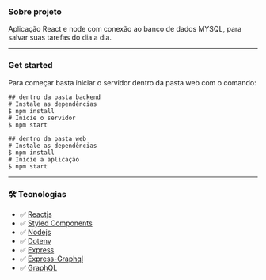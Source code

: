 ### Sobre projeto
Aplicação React e node com conexão ao banco de dados MYSQL, para salvar suas tarefas do dia a dia.

---

### Get started
Para começar basta iniciar o servidor dentro da pasta web com o comando:
```
## dentro da pasta backend
# Instale as dependências
$ npm install
# Inicie o servidor
$ npm start

## dentro da pasta web
# Instale as dependências
$ npm install
# Inicie a aplicação
$ npm start
```
---

### 🛠 Tecnologias
- ✅ [Reactjs](https://reactjs.org/)
- ✅ [Styled Components](https://styled-components.com/)
- ✅ [Nodejs](https://nodejs.org/en/)
- ✅ [Dotenv](https://www.npmjs.com/package/dotenv)
- ✅ [Express](https://expressjs.com/pt-br/)
- ✅ [Express-Graphql](https://www.npmjs.com/package/express-graphql)
- ✅ [GraphQL](https://graphql.org/)

